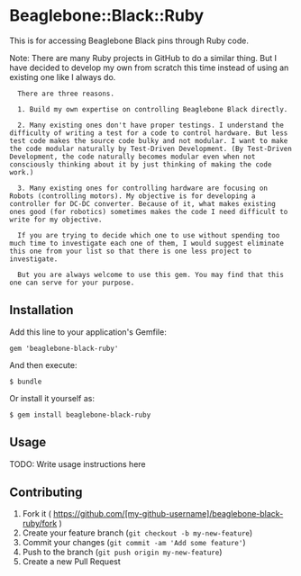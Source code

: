 # Beaglebone::Black::Ruby

This is for accessing Beaglebone Black pins through Ruby code. 

Note: There are many Ruby projects in GitHub to do a similar thing. 
      But I have decided to develop my own from scratch this time instead of using an existing one like I always do.

      There are three reasons. 

      1. Build my own expertise on controlling Beaglebone Black directly. 

      2. Many existing ones don't have proper testings. I understand the difficulty of writing a test for a code to control hardware. But less test code makes the source code bulky and not modular. I want to make the code modular naturally by Test-Driven Development. (By Test-Driven Development, the code naturally becomes modular even when not consciously thinking about it by just thinking of making the code work.)

      3. Many existing ones for controlling hardware are focusing on Robots (controlling motors). My objective is for developing a controller for DC-DC converter. Because of it, what makes existing ones good (for robotics) sometimes makes the code I need difficult to write for my objective. 

      If you are trying to decide which one to use without spending too much time to investigate each one of them, I would suggest eliminate this one from your list so that there is one less project to investigate. 

      But you are always welcome to use this gem. You may find that this one can serve for your purpose. 

## Installation

Add this line to your application's Gemfile:

    gem 'beaglebone-black-ruby'

And then execute:

    $ bundle

Or install it yourself as:

    $ gem install beaglebone-black-ruby

## Usage

TODO: Write usage instructions here

## Contributing

1. Fork it ( https://github.com/[my-github-username]/beaglebone-black-ruby/fork )
2. Create your feature branch (`git checkout -b my-new-feature`)
3. Commit your changes (`git commit -am 'Add some feature'`)
4. Push to the branch (`git push origin my-new-feature`)
5. Create a new Pull Request
